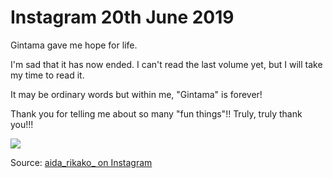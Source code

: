 # Instagram 20th June 2019

Gintama gave me hope for life.

I'm sad that it has now ended. I can't read the last volume yet, but I will take my time to read it.

It may be ordinary words but within me, "Gintama" is forever!

Thank you for telling me about so many "fun things"!! Truly, truly thank you!!!

![](https://scontent-frt3-2.cdninstagram.com/vp/49a9abd9f98c20748d76be115b36b0ef/5D8C5045/t51.2885-15/e35/64437250_169890280710798_775568406568237619_n.jpg?_nc_ht=scontent-frt3-2.cdninstagram.com)

Source: [aida_rikako_ on Instagram](https://www.instagram.com/p/By7u6-SDUcX/)
